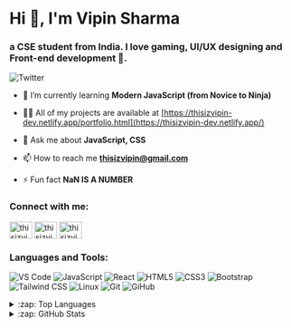 # Hi 👋, I'm Vipin Sharma
### a CSE student from India. I love gaming, UI/UX designing and Front-end development 🤩.
![Twitter](https://img.shields.io/twitter/follow/thisizvipin?color=1DA1F2&logo=Twitter&style=for-the-badge)

- 🌱 I’m currently learning **Modern JavaScript (from Novice to Ninja)**

- 👨‍💻 All of my projects are available at [https://thisizvipin-dev.netlify.app/portfolio.html](https://thisizvipin-dev.netlify.app/)

- 💬 Ask me about **JavaScript, CSS**

- 📫 How to reach me **thisizvipin@gmail.com**

- ⚡ Fun fact **NaN IS A NUMBER**


<h3 align="left">Connect with me:</h3>
<a href="https://twitter.com/thisizvipin" target="blank"><img align="center" src="https://cdn.jsdelivr.net/npm/simple-icons@3.0.1/icons/twitter.svg" alt="thisizvipin" height="30" width="40" /></a>
<a href="https://linkedin.com/in/thisizvipin" target="blank"><img align="center" src="https://cdn.jsdelivr.net/npm/simple-icons@3.0.1/icons/linkedin.svg" alt="thisizvipin" height="30" width="40" /></a>
<a href="https://instagram.com/thisizvipin" target="blank"><img align="center" src="https://cdn.jsdelivr.net/npm/simple-icons@3.0.1/icons/instagram.svg" alt="thisizvipin" height="30" width="40" /></a>


<h3 align="left">Languages and Tools:</h3>
<p align="left">

![VS Code](https://img.shields.io/badge/-VS%20Code-007ACC?style=for-the-badge&logo=Visual%20Studio%20Code&logoColor=white)
![JavaScript](https://img.shields.io/badge/-JavaScript-F7DF1E?style=for-the-badge&logo=JavaScript&logoColor=black)
![React](https://img.shields.io/badge/-React-61DAFB?style=for-the-badge&logo=React&logoColor=black)
![HTML5](https://img.shields.io/badge/-HTML5-E34F26?style=for-the-badge&logo=HTML5&logoColor=white)
![CSS3](https://img.shields.io/badge/-CSS3-1572B6?style=for-the-badge&logo=CSS3&logoColor=white)
![Bootstrap](https://img.shields.io/badge/-BOOTSTRAP-563D7C?style=for-the-badge&logo=Bootstrap&logoColor=white)
![Tailwind CSS](https://img.shields.io/badge/-Tailwind%20CSS-38B2AC?style=for-the-badge&logo=Tailwind%20CSS&logoColor=white)
![Linux](https://img.shields.io/badge/-Linux-FCC624?style=for-the-badge&logo=Linux&logoColor=black)
![Git](https://img.shields.io/badge/-GIt-F05032?style=for-the-badge&logo=Git&logoColor=white)
![GiHub](https://img.shields.io/badge/-GItHUb-181717?style=for-the-badge&logo=GitHub&logoColor=white)
</p>
<details>
  <summary>:zap: Top Languages</summary>
  <img src="https://github-readme-stats.vercel.app/api/top-langs/?username=thisizvipin&layout=compact" alt="thisizvipin" />
  
</details>

<details>
  <summary>:zap: GitHub Stats</summary>
  <img align="left" src="https://github-readme-stats.vercel.app/api?username=thisizvipin&show_icons=true" alt="thisizvipin" />
</details>
